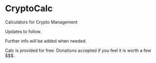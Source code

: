 # CryptoCalc
Calculators for Crypto Management

Updates to follow.

Further info will be added when needed.

Calc is provided for free.  Donations accepted if you feel it is worth a few $$$.
